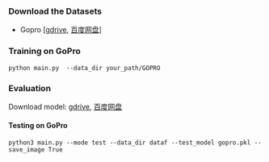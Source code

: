 ### Download the Datasets
- Gopro [[gdrive](https://drive.google.com/file/d/1y_wQ5G5B65HS_mdIjxKYTcnRys_AGh5v/view?usp=sharing), [百度网盘](https://pan.baidu.com/s/1eNCvqewdUp15-0dD2MfJbg?pwd=ea0r)]

### Training on GoPro 
~~~
python main.py  --data_dir your_path/GOPRO
~~~
### Evaluation
Download model: [gdrive](https://drive.google.com/drive/folders/1_5fO2p5xoWO5cUEVoXJ7x3Uhg1AP18FQ?usp=sharing), [百度网盘](https://pan.baidu.com/s/1oYzdxs3FvLJMWx7S5GW0rA?pwd=dvta)
#### Testing on GoPro
~~~
python3 main.py --mode test --data_dir dataf --test_model gopro.pkl --save_image True
~~~
